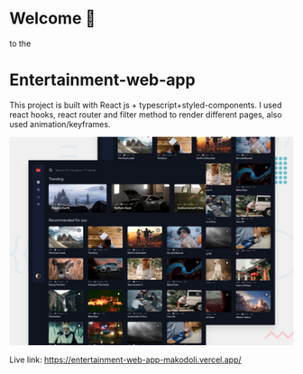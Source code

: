 # Welcome 👋

to the 

# Entertainment-web-app

This project is built with React js + typescript+styled-components. I used react hooks, react router and filter method to render different pages, also used animation/keyframes.


![preview](preview.jpg)

Live link: https://entertainment-web-app-makodoli.vercel.app/

